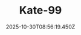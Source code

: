 ---
title: "Kate-99"
description: ""
image: "/uploads/photos/1761814579442-Kate-99.webp"
thumbnail: "/uploads/photos/1761814579442-Kate-99-thumb.webp"
width: 4912
height: 7360
featured: true
date: 2025-10-30T08:56:19.450Z
order: 0
---